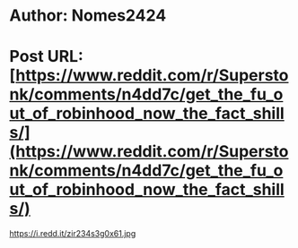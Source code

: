 # Author: Nomes2424
# Post URL: [https://www.reddit.com/r/Superstonk/comments/n4dd7c/get_the_fu_out_of_robinhood_now_the_fact_shills/](https://www.reddit.com/r/Superstonk/comments/n4dd7c/get_the_fu_out_of_robinhood_now_the_fact_shills/)


https://i.redd.it/zir234s3g0x61.jpg